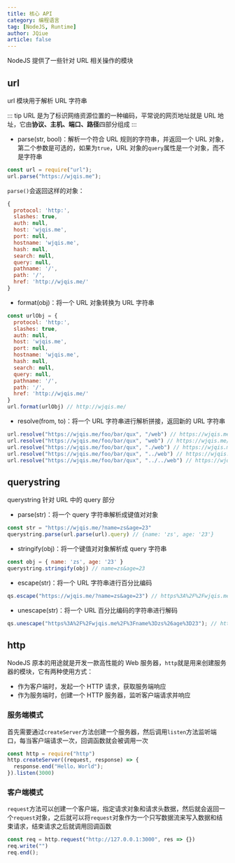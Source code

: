 ```yaml
---
title: 核心 API
category: 编程语言
tag: [NodeJS, Runtime]
author: JQiue
article: false
---
```


NodeJS 提供了一些针对 URL 相关操作的模块

## url

url 模块用于解析 URL 字符串

::: tip
URL 是为了标识网络资源位置的一种编码，平常说的网页地址就是 URL 地址，它由**协议、主机、端口、路径**四部分组成
:::

+ parse(str, bool)：解析一个符合 URL 规则的字符串，并返回一个 URL 对象，第二个参数是可选的，如果为`true`，URL 对象的`query`属性是一个对象，而不是字符串

```js
const url = require("url");
url.parse("https://wjqis.me");
```

`parse()`会返回这样的对象：

```js
{
  protocol: 'http:',
  slashes: true,
  auth: null,
  host: 'wjqis.me',
  port: null,
  hostname: 'wjqis.me',
  hash: null,
  search: null,
  query: null,
  pathname: '/',
  path: '/',
  href: 'http://wjqis.me/'
}
```

+ format(obj)：将一个 URL 对象转换为 URL 字符串

```js
const urlObj = {
  protocol: 'http:',
  slashes: true,
  auth: null,
  host: 'wjqis.me',
  port: null,
  hostname: 'wjqis.me',
  hash: null,
  search: null,
  query: null,
  pathname: '/',
  path: '/',
  href: 'http://wjqis.me/'
}
url.format(urlObj) // http://wjqis.me/
```

+ resolve(from, to)：将一个 URL 字符串进行解析拼接，返回新的 URL 字符串

```js
url.resolve("https://wjqis.me/foo/bar/qux", "/web") // https://wjqis.me/web
url.resolve("https://wjqis.me/foo/bar/qux", "web") // https://wjqis.me/foo/bar/web
url.resolve("https://wjqis.me/foo/bar/qux", "./web") // https://wjqis.me/foo/bar/web
url.resolve("https://wjqis.me/foo/bar/qux", "../web") // https://wjqis.me/foo/web
url.resolve("https://wjqis.me/foo/bar/qux", "../../web") // https://wjqis.me/web
```

## querystring

querystring 针对 URL 中的 query 部分

+ parse(str)：将一个 query 字符串解析成键值对对象

```js
const str = "https://wjqis.me/?name=zs&age=23"
querystring.parse(url.parse(url).query) // {name: 'zs', age: '23'}
```

+ stringify(obj)：将一个键值对对象解析成 query 字符串

```js
const obj = { name: 'zs', age: '23' }
querystring.stringify(obj) // name=zs&age=23
```

+ escape(str)：将一个 URL 字符串进行百分比编码

```js
qs.escape("https://wjqis.me/?name=zs&age=23") // https%3A%2F%2Fwjqis.me%2F%3Fname%3Dzs%26age%3D23
```

+ unescape(str)：将一个 URL 百分比编码的字符串进行解码

```js
qs.unescape("https%3A%2F%2Fwjqis.me%2F%3Fname%3Dzs%26age%3D23"); // https://wjqis.me/?name=zs&age=23
```

## http

NodeJS 原本的用途就是开发一款高性能的 Web 服务器，`http`就是用来创建服务器的模块，它有两种使用方式：

+ 作为客户端时，发起一个 HTTP 请求，获取服务端响应
+ 作为服务端时，创建一个 HTTP 服务器，监听客户端请求并响应

### 服务端模式

首先需要通过`createServer`方法创建一个服务器，然后调用`listen`方法监听端口，每当客户端请求一次，回调函数就会被调用一次

```js
const http = require("http")
http.createServer((request, response) => {
  response.end("Hello，World");
}).listen(3000)
```

### 客户端模式

`request`方法可以创建一个客户端，指定请求对象和请求头数据，然后就会返回一个`request`对象，之后就可以将`request`对象作为一个只写数据流来写入数据和结束请求，结束请求之后就调用回调函数

```js
const req = http.request("http://127.0.0.1:3000", res => {})
req.write("")
req.end();
```
